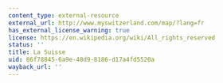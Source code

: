 ```yaml
---
content_type: external-resource
external_url: http://www.myswitzerland.com/map/?lang=fr
has_external_license_warning: true
license: https://en.wikipedia.org/wiki/All_rights_reserved
status: ''
title: La Suisse
uid: 86f78845-6a9e-48d9-8186-d17a4fd5520a
wayback_url: ''
---
```

